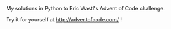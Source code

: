 My solutions in Python to Eric Wastl's Advent of Code challenge.

Try it for yourself at http://adventofcode.com/ !